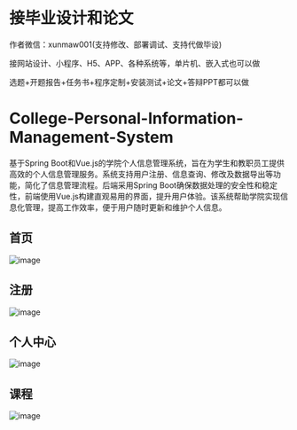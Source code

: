 # 接毕业设计和论文
作者微信：xunmaw001(支持修改、部署调试、支持代做毕设)

接网站设计、小程序、H5、APP、各种系统等，单片机、嵌入式也可以做

选题+开题报告+任务书+程序定制+安装测试+论文+答辩PPT都可以做
# College-Personal-Information-Management-System
基于Spring Boot和Vue.js的学院个人信息管理系统，旨在为学生和教职员工提供高效的个人信息管理服务。系统支持用户注册、信息查询、修改及数据导出等功能，简化了信息管理流程。后端采用Spring Boot确保数据处理的安全性和稳定性，前端使用Vue.js构建直观易用的界面，提升用户体验。该系统帮助学院实现信息化管理，提高工作效率，便于用户随时更新和维护个人信息。
## 首页 
![image](https://github.com/user-attachments/assets/b4b826bb-dca7-4462-a908-1485c61b0b82)
## 注册
![image](https://github.com/user-attachments/assets/039168e2-7630-4e22-afd3-52d6071b362e)
## 个人中心
![image](https://github.com/user-attachments/assets/ee76c77d-67a5-40bf-a695-907faa356926)
## 课程
![image](https://github.com/user-attachments/assets/2618762e-e9a6-460e-9284-939162f7a996)
